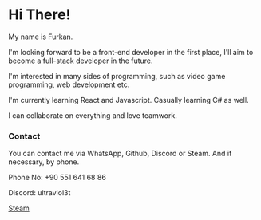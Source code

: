<h1> Hi There!</h1>

My name is Furkan.

I'm looking forward to be a front-end developer in the first place, I'll aim to become a full-stack developer in the future.

I'm interested in many sides of programming, such as video game programming, web development etc.

I'm currently learning React and Javascript. Casually learning C# as well.

I can collaborate on everything and love teamwork.

<h3>Contact</h3>

You can contact me via WhatsApp, Github, Discord or Steam. And if necessary, by phone.

Phone No: +90 551 641 68 86

Discord: ultraviol3t

[Steam](www.steamcommunity.com/id/grobdeland)
